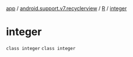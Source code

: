 [app](../../../index.md) / [android.support.v7.recyclerview](../../index.md) / [R](../index.md) / [integer](./index.md)

# integer

`class integer`
`class integer`